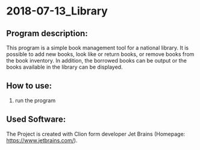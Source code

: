 # 2018-07-13_Library

## Program description:
This program is a simple book management tool for a national library. It is possible to add new books, look like or return books, or remove books from the book inventory. In addition, the borrowed books can be output or the books available in the library can be displayed.

## How to use:
1. run the program

## Used Software:
The Project is created with Clion form developer Jet Brains (Homepage: https://www.jetbrains.com/).

